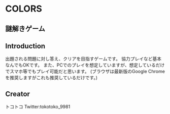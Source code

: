 # COLORS
## 謎解きゲーム

## Introduction
出題される問題に対し答え、クリアを目指すゲームです。
協力プレイなど基本なんでもOKです。
また、PCでのプレイを想定していますが、想定しているだけでスマホ等でもプレイ可能だと思います。
(ブラウザは最新版のGoogle Chromeを推奨しますがこれも推奨しているだけです。)


## Creator
トコトコ
Twitter:tokotoko_9981